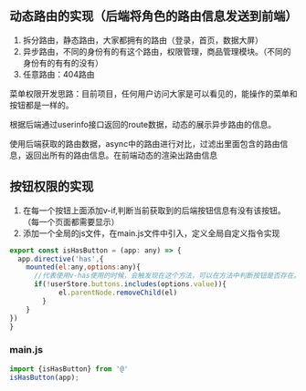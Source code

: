 ## 动态路由的实现（后端将角色的路由信息发送到前端）

1. 拆分路由，静态路由，大家都拥有的路由（登录，首页，数据大屏）
2. 异步路由，不同的身份有的有这个路由，权限管理，商品管理模块。（不同的身份有的有有的没有）
3. 任意路由：404路由

菜单权限开发思路：目前项目，任何用户访问大家是可以看见的，能操作的菜单和按钮都是一样的。

根据后端通过userinfo接口返回的route数据，动态的展示异步路由的信息。

使用后端获取的路由数据，async中的路由进行对比，过滤出里面包含的路由信息，返回出所有的路由信息。在前端动态的渲染出路由信息

## 按钮权限的实现

1. 在每一个按钮上面添加v-if,判断当前获取到的后端按钮信息有没有该按钮。（每一个页面都需要显示）
2. 添加一个全局的js文件，在main.js文件中引入，定义全局自定义指令实现

```js
export const isHasButton = (app: any) => {
  app.directive('has',{
    mounted(el:any,options:any){
      //代表使用v-has使用的时候，会触发现在这个方法，可以在方法中判断按钮是否存在。如果不存在就直接移除当前的button元素。DOM树干掉
      if(!userStore.buttons.includes(options.value)){
            el.parentNode.removeChild(el)
        }
    }
})
}
```
### main.js
```js
import {isHasButton} from '@'
isHasButton(app);

```
